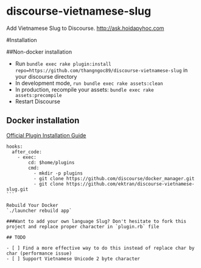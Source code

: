 # discourse-vietnamese-slug
Add Vietnamese Slug to Discourse. http://ask.hoidapyhoc.com

#Installation

##Non-docker installation

* Run `bundle exec rake plugin:install repo=https://github.com/thangngoc89/discourse-vietnamese-slug` in your discourse directory
* In development mode, `run bundle exec rake assets:clean`
* In production, recompile your assets: `bundle exec rake assets:precompile`
* Restart Discourse

## Docker installation

[Official Plugin Installation Guide](https://meta.discourse.org/t/advanced-troubleshooting-with-docker/15927#Example:%20Install%20a%20plugin)

````
hooks:
  after_code:
    - exec:
        cd: $home/plugins
        cmd:
          - mkdir -p plugins
          - git clone https://github.com/discourse/docker_manager.git
          - git clone https://github.com/ektran/discourse-vietnamese-slug.git
```

Rebuild Your Docker
`./launcher rebuild app`

###Want to add your own language Slug? Don't hesitate to fork this project and replace proper character in `plugin.rb` file

## TODO

- [ ] Find a more effective way to do this instead of replace char by char (performance issue)
- [ ] Support Vietnamese Unicode 2 byte character
